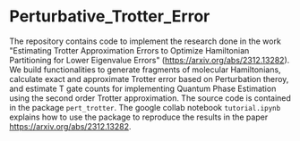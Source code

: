 # Perturbative_Trotter_Error

The repository contains code to implement the research done in the work "Estimating Trotter Approximation Errors to Optimize Hamiltonian Partitioning for Lower Eigenvalue Errors" (https://arxiv.org/abs/2312.13282). We build functionalities to generate fragments of molecular Hamiltonians, calculate exact and approximate Trotter error based on Perturbation theroy, and estimate T gate counts for implementing Quantum Phase Estimation using the second order Trotter approximation. The source code is contained in the package ```pert_trotter```. The google collab notebook ```tutorial.ipynb``` explains how to use the package to reproduce the results in the paper https://arxiv.org/abs/2312.13282.
